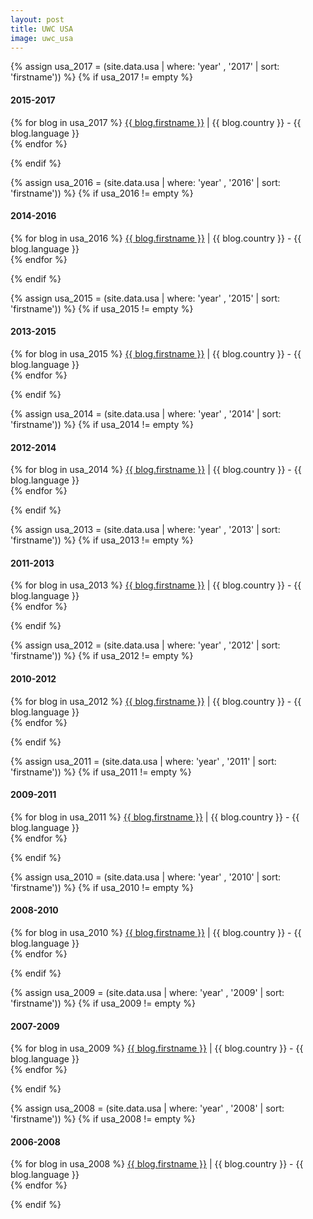 ```yaml
---
layout: post
title: UWC USA
image: uwc_usa
---
```


{% assign usa_2017 = (site.data.usa | where: 'year' , '2017' | sort: 'firstname')) %}
{% if usa_2017 != empty %}
<h4>2015-2017</h4>
  <p>
    {% for blog in usa_2017 %}
        <a href="http://{{ blog.link }}" target="_blank">{{ blog.firstname }}</a> | {{ blog.country }} - {{ blog.language }}<br>
    {% endfor %}
  </p>
{% endif %}

{% assign usa_2016 = (site.data.usa | where: 'year' , '2016' | sort: 'firstname')) %}
{% if usa_2016 != empty %}
<h4>2014-2016</h4>
  <p>
    {% for blog in usa_2016 %}
        <a href="http://{{ blog.link }}" target="_blank">{{ blog.firstname }}</a> | {{ blog.country }} - {{ blog.language }}<br>
    {% endfor %}
  </p>
{% endif %}

{% assign usa_2015 = (site.data.usa | where: 'year' , '2015' | sort: 'firstname')) %}
{% if usa_2015 != empty %}
<h4>2013-2015</h4>
  <p>
    {% for blog in usa_2015 %}
        <a href="http://{{ blog.link }}" target="_blank">{{ blog.firstname }}</a> | {{ blog.country }} - {{ blog.language }}<br>
    {% endfor %}
  </p>
{% endif %}

{% assign usa_2014 = (site.data.usa | where: 'year' , '2014' | sort: 'firstname')) %}
{% if usa_2014 != empty %}
<h4>2012-2014</h4>
  <p>
    {% for blog in usa_2014 %}
        <a href="http://{{ blog.link }}" target="_blank">{{ blog.firstname }}</a> | {{ blog.country }} - {{ blog.language }}<br>
    {% endfor %}
  </p>
{% endif %}

{% assign usa_2013 = (site.data.usa | where: 'year' , '2013' | sort: 'firstname')) %}
{% if usa_2013 != empty %}
<h4>2011-2013</h4>
  <p>
    {% for blog in usa_2013 %}
        <a href="http://{{ blog.link }}" target="_blank">{{ blog.firstname }}</a> | {{ blog.country }} - {{ blog.language }}<br>
    {% endfor %}
  </p>
{% endif %}

{% assign usa_2012 = (site.data.usa | where: 'year' , '2012' | sort: 'firstname')) %}
{% if usa_2012 != empty %}
<h4>2010-2012</h4>
  <p>
    {% for blog in usa_2012 %}
        <a href="http://{{ blog.link }}" target="_blank">{{ blog.firstname }}</a> | {{ blog.country }} - {{ blog.language }}<br>
    {% endfor %}
  </p>
{% endif %}

{% assign usa_2011 = (site.data.usa | where: 'year' , '2011' | sort: 'firstname')) %}
{% if usa_2011 != empty %}
<h4>2009-2011</h4>
  <p>
    {% for blog in usa_2011 %}
        <a href="http://{{ blog.link }}" target="_blank">{{ blog.firstname }}</a> | {{ blog.country }} - {{ blog.language }}<br>
    {% endfor %}
  </p>
{% endif %}

{% assign usa_2010 = (site.data.usa | where: 'year' , '2010' | sort: 'firstname')) %}
{% if usa_2010 != empty %}
<h4>2008-2010</h4>
  <p>
    {% for blog in usa_2010 %}
        <a href="http://{{ blog.link }}" target="_blank">{{ blog.firstname }}</a> | {{ blog.country }} - {{ blog.language }}<br>
    {% endfor %}
  </p>
{% endif %}

{% assign usa_2009 = (site.data.usa | where: 'year' , '2009' | sort: 'firstname')) %}
{% if usa_2009 != empty %}
<h4>2007-2009</h4>
  <p>
    {% for blog in usa_2009 %}
        <a href="http://{{ blog.link }}" target="_blank">{{ blog.firstname }}</a> | {{ blog.country }} - {{ blog.language }}<br>
    {% endfor %}
  </p>
{% endif %}

{% assign usa_2008 = (site.data.usa | where: 'year' , '2008' | sort: 'firstname')) %}
{% if usa_2008 != empty %}
<h4>2006-2008</h4>
  <p>
    {% for blog in usa_2008 %}
        <a href="http://{{ blog.link }}" target="_blank">{{ blog.firstname }}</a> | {{ blog.country }} - {{ blog.language }}<br>
    {% endfor %}
  </p>
{% endif %}